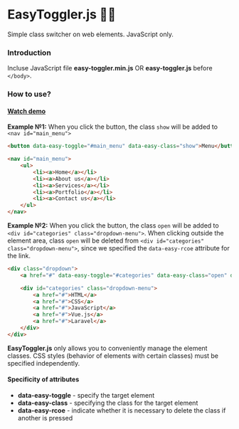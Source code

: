 # EasyToggler.js 🔗🚀
Simple class switcher on web elements. JavaScript only.

### Introduction
Incluse JavaScript file **easy-toggler.min.js** OR **easy-toggler.js** before  ```</body>```.

### How to use?
#### [Watch demo](https://rah-emil.ru/easy-toggler/ "Watch demo")

**Example №1:**
When you click the button, the class ```show``` will be added to ```<nav id="main_menu">```
```html
<button data-easy-toggle="#main_menu" data-easy-class="show">Menu</button>

<nav id="main_menu">
    <ul>
        <li><a>Home</a></li>
        <li><a>About us</a></li>
        <li><a>Services</a></li>
        <li><a>Portfolio</a></li>
        <li><a>Contact us</a></li>
    </ul>
</nav>
```


**Example №2:**
When you click the button, the class  ```open``` will be added to ```<div id="categories" class="dropdown-menu">```. When clicking outside the element area, class ```open``` will be deleted from ```<div id="categories" class="dropdown-menu">```, since we specified the  ```data-easy-rcoe``` attribute for the link.
```html
<div class="dropdown">
    <a href="#" data-easy-toggle="#categories" data-easy-class="open" data-easy-rcoe>Categories</a>

    <div id="categories" class="dropdown-menu">
        <a href="#">HTML</a>
        <a href="#">CSS</a>
        <a href="#">JavaScript</a>
        <a href="#">Vue.js</a>
        <a href="#">Laravel</a>
    </div>
</div>
```

**EasyToggler.js** only allows you to conveniently manage the element classes. CSS styles (behavior of elements with certain classes) must be specified independently.

#### Specificity of attributes

- **data-easy-toggle** - specify the target element
- **data-easy-class** - specifying the class for the target element
- **data-easy-rcoe** - indicate whether it is necessary to delete the class if another is pressed

